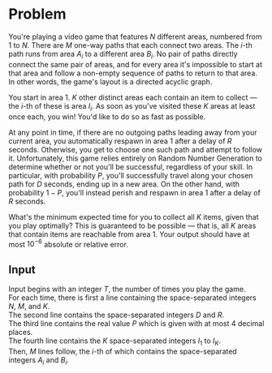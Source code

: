 # Problem

You're playing a video game that features $N$ different areas, numbered from $1$ to $N$. There are $M$ one-way paths that each connect two areas. The $i$-th path runs from area $A_i$ to a different area $B_i$. No pair of paths directly connect the same pair of areas, and for every area it's impossible to start at that area and follow a non-empty sequence of paths to return to that area. In other words, the game's layout is a directed acyclic graph.

You start in area $1$. $K$ other distinct areas each contain an item to collect — the $i$-th of these is area $I_i$. As soon as you've visited these $K$ areas at least once each, you win! You'd like to do so as fast as possible.

At any point in time, if there are no outgoing paths leading away from your current area, you automatically respawn in area $1$ after a delay of $R$ seconds. Otherwise, you get to choose one such path and attempt to follow it. Unfortunately, this game relies entirely on Random Number Generation to determine whether or not you'll be successful, regardless of your skill. In particular, with probability $P$, you'll successfully travel along your chosen path for $D$ seconds, ending up in a new area. On the other hand, with probability $1 - P$, you'll instead perish and respawn in area $1$ after a delay of $R$ seconds.

What's the minimum expected time for you to collect all $K$ items, given that you play optimally? This is guaranteed to be possible — that is, all $K$ areas that contain items are reachable from area $1$. Your output should have at most $10^{-6}$ absolute or relative error.

## Input

Input begins with an integer $T$, the number of times you play the game.  
For each time, there is first a line containing the space-separated integers $N$, $M$, and $K$.  
The second line contains the space-separated integers $D$ and $R$.  
The third line contains the real value $P$ which is given with at most 4 decimal places.  
The fourth line contains the $K$ space-separated integers $I_1$ to $I_K$.  
Then, $M$ lines follow, the $i$-th of which contains the space-separated integers $A_i$ and $B_i$.
